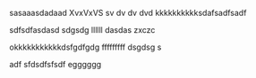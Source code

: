 sasaaasdadaad
XvxVxVS
sv
dv
dv
dvd
kkkkkkkkkksdafsadfsadf



sdfsdfasdasd
sdgsdg
llllll
dasdas
zxczc

okkkkkkkkkkkdsfgdfgdg
fffffffff
dsgdsg
s


adf
sfdsdfsfsdf
egggggg
